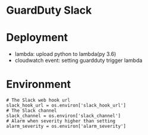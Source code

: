 # GuardDuty Slack

# Deployment
- lambda: upload python to lambda(py 3.6)
- cloudwatch event: setting guardduty trigger lambda

# Environment
```
# The Slack web hook url
slack_hook_url = os.environ['slack_hook_url']
# The Slack channel
slack_channel = os.environ['slack_channel']
# Alarm when severity higher than setting
alarm_severity = os.environ['alarm_severity']
```
